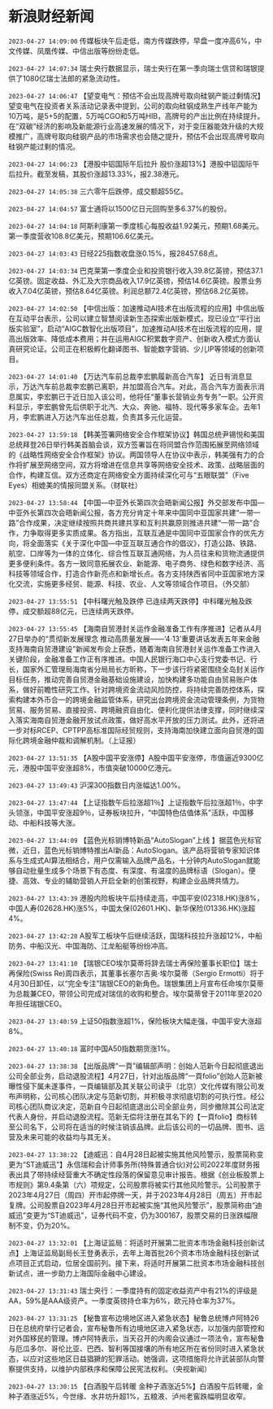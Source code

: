 # 新浪财经新闻
`2023-04-27 14:09:00` 传媒板块午后走低，南方传媒跌停，早盘一度冲高6%，中文传媒、凤凰传媒、中信出版等纷纷走低。

`2023-04-27 14:07:34` 瑞士央行数据显示，瑞士央行在第一季向瑞士信贷和瑞银提供了1080亿瑞士法郎的紧急流动性。

`2023-04-27 14:06:47` 【望变电气：预估不会出现高牌号取向硅钢产能过剩情况】望变电气在投资者关系活动记录表中提到，公司的取向硅钢成熟生产线年产能为10万吨，是5+5的配置，5万吨CGO和5万吨HIB，高牌号的产出比例在持续提升。在“双碳”经济的影响及新能源行业高速发展的情况下，对于变压器能效升级的大规模推广，高牌号取向硅钢产品的市场需求也会随之提升，预估不会出现高牌号取向硅钢产能过剩的情况。

`2023-04-27 14:06:23` 【港股中铝国际午后拉升 股价涨超13%】港股中铝国际午后拉升。截至发稿，其股价涨超13.33%，报2.38港元。

`2023-04-27 14:05:38` 三六零午后跌停，成交额超55亿。

`2023-04-27 14:04:57` 富士通将以1500亿日元回购至多6.37%的股份。

`2023-04-27 14:04:18` 阿斯利康第一季度核心每股收益1.92美元，预期1.68美元。第一季度营收108.8亿美元，预期106.6亿美元。

`2023-04-27 14:03:43` 日经225指数收盘涨0.15%，报28457.68点。

`2023-04-27 14:03:34` 巴克莱第一季度企业和投资银行收入39.8亿英镑，预估37.1亿英镑。固定收益、外汇及大宗商品收入17.9亿英镑，预估14.6亿英镑。股票业务收入7.04亿英镑，预估8.64亿英镑。利润总额72.4亿英镑，预估68.2亿英镑。

`2023-04-27 14:02:50` 【中信出版：加速推动AI技术在出版流程的应用】中信出版在互动平台表示，公司以建立智慧阅读新生态探索出版新模式，现已设立“平行出版实验室”，启动“AIGC数智化出版项目”，加速推动AI技术在出版流程的应用，提高出版效率、降低成本费用；并在运用AIGC积累数字资产、创新收入模式方面认真研究论证。公司正在积极孵化翻译图书、智能数字营销、少儿IP等领域的创新项目。

`2023-04-27 14:01:40` 【万达汽车前总裁李宏鹏履新高合汽车】 近日有消息显示，万达汽车前总裁李宏鹏已离职，并加盟高合汽车。对此，高合汽车方面表示消息属实，李宏鹏已于近日加入该公司，他将任“董事长营销业务专务”一职。公开资料显示，李宏鹏曾先后供职于北汽、大众、奔驰、福特、现代等多家车企。去年1月，李宏鹏进入万达汽车出任总裁，负责其多元化运营。

`2023-04-27 13:59:18` 【韩美签署网络安全合作框架协议】韩国总统尹锡悦和美国总统拜登26日举行韩美首脑会谈，双方签署旨在将同盟合作范围拓展至网络领域的《战略性网络安全合作框架》协议。两国领导人在协议中表示，韩美强有力的合作将扩展至网络空间，双方将增进在信息共享等网络安全技术、政策、战略层面的合作，构建互信。双方还商定在网络安全方面持续深化可与“五眼联盟”（Five Eyes）相媲美的情报同盟关系。（财联社）

`2023-04-27 13:58:44` 【中国—中亚外长第四次会晤新闻公报】外交部发布中国—中亚外长第四次会晤新闻公报，各方充分肯定十年来中国同中亚国家共建“一带一路”合作成果，决定继续按照共商共建共享和互利共赢原则推进共建“一带一路”合作，力争取得更多实质成果。各方指出，互联互通是中国同中亚国家合作的优先方向，将全面落实《关于深化中国—中亚互联互通合作的倡议》，打造公路、铁路、航空、口岸等为一体的立体化、综合性互联互通网络，为人员往来和货物流通提供更多便利条件。各方一致同意拓展农业、新能源、电子商务、绿色和数字经济、高科技等领域合作，打造合作新亮点和新增长点。各方支持陕西省同中亚国家地方深化交流，实施更多经贸、能源、科技、农业、人文等领域合作项目。（外交部）

`2023-04-27 13:55:51` 【中科曙光触及跌停 已连续两天跌停】中科曙光触及跌停，成交额超88亿元，已连续两天跌停。

`2023-04-27 13:55:45` 【海南自贸港封关运作金融准备工作有序推进】记者从4月27日举办的“贯彻新发展理念 推动高质量发展——‘4·13’重要讲话发表五年来金融支持海南自贸港建设”新闻发布会上获悉，随着海南自贸港封关运作准备工作进入关键阶段，金融准备工作正有序推进。中国人民银行海口中心支行党委书记、行长，国家外汇管理局海南省分局局长方昕称，下一步该行将紧密围绕全岛封关运作目标任务，推动完善自贸港金融基础设施建设，加快构建多功能自由贸易账户体系，做好前瞻性研究工作。针对跨境资金流动风险防控，将持续完善防控体系，探索构建本外币合一的跨境金融监管体系，研究出台跨境资金流动管理条例，为货物贸易、服务贸易、直接投资、跨境融资自由化、便利化提供法律支撑，同时继续深入落实海南自贸港金融开放试点政策，做好高水平开放的压力测试。此外，还将进一步对标RCEP、CPTPP高标准国际经贸规则，支持海南加快建立面向自贸港的国际化跨境金融仲裁和调解机制。（上证报）

`2023-04-27 13:51:35` 【A股中国平安涨停】A股中国平安涨停，市值逼近9300亿元，港股中国平安涨超8%，市值突破10000亿港元。

`2023-04-27 13:49:43` 沪深300指数日内涨幅达1.00%。

`2023-04-27 13:47:44` 【上证指数午后拉涨超1％】上证指数午后拉涨超1％，中字头领涨，中国平安涨超9％，证券板块拉升，“中国特色估值体系”活跃，中国移动、中船科技等大涨。

`2023-04-27 13:44:09` 【蓝色光标销博特新品“AutoSlogan”上线 】据蓝色光标官微，近日，蓝色光标销博特推出AI新品：AutoSlogan。该产品将营销专家知识体系与生成式AI算法相结合，用户仅需输入品牌产品名，十分钟内AutoSlogan就能够自动批量生成多个场景下有态度、有深度、有温度的品牌标语（Slogan）。便捷、高效、专业的辅助营销人开启全新的创策视野，构建企业品牌共情力。

`2023-04-27 13:43:39` 港股内险板块午后持续走高，中国平安(02318.HK)涨8%，中国人寿(02628.HK)涨5%，中国太保(02601.HK)、新华保险(01336.HK)涨超4%。

`2023-04-27 13:42:28` A股军工板块午后继续活跃，国瑞科技拉升涨超12%，中船防务、中船汉光、中国海防、江龙船艇等纷纷冲高。

`2023-04-27 13:41:10` 【瑞银CEO埃尔莫蒂将辞去瑞士再保险董事长职位】瑞士再保险(Swiss Re)周四表示，其董事长塞尔吉奥·埃尔莫蒂（Sergio Ermotti）将于4月30日卸任，以“完全专注”瑞银CEO的新角色。瑞银集团上月宣布任命埃尔莫蒂为总裁兼CEO，带领公司完成对瑞信的收购和整合。埃尔莫蒂曾于2011年至2020年担任瑞银CEO。

`2023-04-27 13:40:59` 上证50指数涨超1%，保险板块大幅走强，中国平安大涨超8%。

`2023-04-27 13:40:18` 富时中国A50指数期货涨1%。

`2023-04-27 13:38:38` 【出版品牌“一頁”编辑部声明：创始人范新今日起彻底退出公司全部业务，启动退股流程】4月27日，针对出版品牌“一頁folio”创始人范新被曝性侵下属未遂事件，一頁编辑部及其关联公司读乎（北京）文化传媒有限公司发布声明称，公司核心团队决定与范新切割，并积极寻求彻底切割的可执行性。经公司核心团队商议决定，范新自今日起彻底退出公司全部业务，同步撤除其公司法定代表人身份，并启动退股流程。范新无偿将注册在其名下的【一頁folio】商标转至公司名下，公司将在适当的时候注销该品牌。此后该公司的一切品牌、图书、运营及未来可能的收益均与其无关。

`2023-04-27 13:38:22` 【迪威迅：自4月28日起被实施其他风险警示，股票简称变更为“ST迪威迅”】永信瑞和会计师事务所(特殊普通合伙)对公司2022年度财务报表出具了带持续经营重大不确定性段落的保留意见审计报告。根据《创业板股票上市规则》第9.4条第（六）项规定，公司股票将被实行其他风险警示。公司股票于2023年4月27日（周四）开市起停牌一天，并于2023年4月28日（周五）开市起复牌。公司股票自2023年4月28日开市起被实施“其他风险警示”，股票简称由“迪威迅”变更为“ST迪威迅”，证券代码不变，仍为300167，股票交易的日涨跌幅限制不变，仍为20%。

`2023-04-27 13:32:01` 【上海证监局：将适时开展第二批资本市场金融科技创新试点】上海证监局副局长王登勇表示，去年上海首批26个资本市场金融科技创新试点项目正式启动，位居全国前列。接下来，将适时开展第二批资本市场金融科技创新试点，进一步助力上海国际金融中心建设。

`2023-04-27 13:31:43` 瑞士央行：一季度持有的固定收益资产中有21%的评级是AA，59%是AAA级资产。一季度英镑持仓率为6%，欧元持仓率为37%。

`2023-04-27 13:31:25` 【秘鲁宣布边境地区进入紧急状态】秘鲁总统博卢阿特26日在总统府举行记者会，宣布秘鲁所有边境地区进入紧急状态，以加强内部管控和对外国移民的管理。博卢阿特表示，当天召开的内阁会议通过一项法令，宣布秘鲁与厄瓜多尔、哥伦比亚、巴西、智利等国接壤的所有地区所在省份同时进入紧急状态，以应对这些地区日益猖獗的犯罪活动。她强调，这项措施将允许武装部队向警察提供支持，以维护内部秩序和保障公民宪法权利。（央视新闻）

`2023-04-27 13:30:15` 【白酒股午后转暖 金种子酒涨近5%】白酒股午后转暖，金种子酒涨近5%，今世缘、水井坊升超1%，五粮液、泸州老窖跌幅明显收窄。

